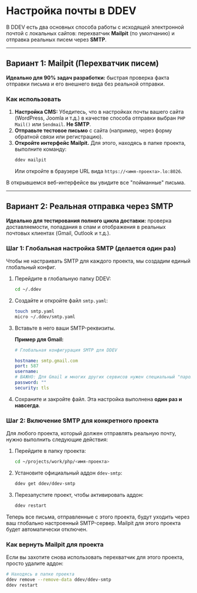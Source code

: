 
# Настройка почты в DDEV

В DDEV есть два основных способа работы с исходящей электронной почтой с локальных сайтов: перехватчик **Mailpit** (по умолчанию) и отправка реальных писем через **SMTP**.

---

## Вариант 1: Mailpit (Перехватчик писем)

**Идеально для 90% задач разработки:** быстрая проверка факта отправки письма и его внешнего вида без реальной отправки.

### Как использовать

1.  **Настройка CMS:** Убедитесь, что в настройках почты вашего сайта (WordPress, Joomla и т.д.) в качестве способа отправки выбран `PHP Mail()` или `Sendmail`. **Не SMTP**.
2.  **Отправьте тестовое письмо** с сайта (например, через форму обратной связи или регистрацию).
3.  **Откройте интерфейс Mailpit.** Для этого, находясь в папке проекта, выполните команду:
    ```bash
    ddev mailpit
    ```
    Или откройте в браузере URL вида `https://<имя-проекта>.lo:8026`.

В открывшемся веб-интерфейсе вы увидите все "пойманные" письма.

---

## Вариант 2: Реальная отправка через SMTP

**Идеально для тестирования полного цикла доставки:** проверка доставляемости, попадания в спам и отображения в реальных почтовых клиентах (Gmail, Outlook и т.д.).

### Шаг 1: Глобальная настройка SMTP (делается один раз)

Чтобы не настраивать SMTP для каждого проекта, мы создадим единый глобальный конфиг.

1.  Перейдите в глобальную папку DDEV:
    ```bash
    cd ~/.ddev
    ```
2.  Создайте и откройте файл `smtp.yaml`:
    ```bash
    touch smtp.yaml
    micro ~/.ddev/smtp.yaml
    ```
3.  Вставьте в него ваши SMTP-реквизиты.

    **Пример для Gmail:**
    ```yaml
    # Глобальная конфигурация SMTP для DDEV

    hostname: smtp.gmail.com
    port: 587
    username: 
    # ВАЖНО: Для Gmail и многих других сервисов нужен специальный "пароль для приложений"
    password: ""
    security: tls
    ```
4.  Сохраните и закройте файл. Эта настройка выполнена **один раз и навсегда**.

### Шаг 2: Включение SMTP для конкретного проекта

Для любого проекта, который должен отправлять реальную почту, нужно выполнить следующие действия:

1.  Перейдите в папку проекта:
    ```bash
    cd ~/projects/work/php/<имя-проекта>
    ```
2.  Установите официальный аддон `ddev-smtp`:
    ```bash
    ddev get ddev/ddev-smtp
    ```
3.  Перезапустите проект, чтобы активировать аддон:
    ```bash
    ddev restart
    ```

Теперь все письма, отправленные с этого проекта, будут уходить через ваш глобально настроенный SMTP-сервер. Mailpit для этого проекта будет автоматически отключен.

### Как вернуть Mailpit для проекта

Если вы захотите снова использовать перехватчик для этого проекта, просто удалите аддон:

```bash
# Находясь в папке проекта
ddev remove --remove-data ddev/ddev-smtp
ddev restart